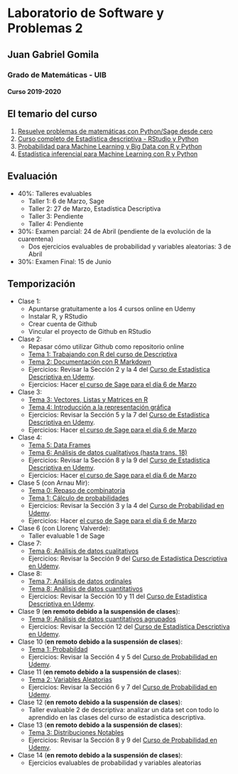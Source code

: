 # Laboratorio de Software y Problemas 2
## Juan Gabriel Gomila
### Grado de Matemáticas - UIB
#### Curso 2019-2020

## El temario del curso

1. [Resuelve problemas de matemáticas con Python/Sage desde cero](https://www.udemy.com/course/sagemath/)
1. [Curso completo de Estadística descriptiva - RStudio y Python](https://www.udemy.com/course/estadistica-descriptiva/)
1. [Probabilidad para Machine Learning y Big Data con R y Python](https://www.udemy.com/course/probabilidad-y-variables-aleatorias-para-ml-con-r-y-python/)
1. [Estadística inferencial para Machine Learning con R y Python](https://www.udemy.com/course/estadisticainferencial/)

## Evaluación

* 40%: Talleres evaluables
  * Taller 1: 6 de Marzo, Sage
  * Taller 2: 27 de Marzo, Estadística Descriptiva
  * Taller 3: Pendiente
  * Taller 4: Pendiente
* 30%: Examen parcial: 24 de Abril (pendiente de la evolución de la cuarentena)
  * Dos ejercicios evaluables de probabilidad y variables aleatorias: 3 de Abril
* 30%: Examen Final: 15 de Junio

## Temporización

* Clase 1: 
  * Apuntarse gratuitamente a los 4 cursos online en Udemy
  * Instalar R, y RStudio
  * Crear cuenta de Github
  * Vincular el proyecto de Github en RStudio
* Clase 2: 
  * Repasar cómo utilizar Github como repositorio online
  * [Tema 1: Trabajando con R del curso de Descriptiva](https://github.com/joanby/r-basic.git)
  * [Tema 2: Documentación con R Markdown](https://github.com/joanby/r-basic.git)
  * Ejercicios: Revisar la Sección 2 y la 4 del [Curso de Estadística Descriptiva en Udemy](https://www.udemy.com/course/estadistica-descriptiva/).
  * Ejercicios: Hacer [el curso de Sage para el día 6 de Marzo](https://www.udemy.com/course/sagemath/)
* Clase 3: 
  * [Tema 3: Vectores, Listas y Matrices en R](https://github.com/joanby/r-basic.git)
  * [Tema 4: Introducción a la representación gráfica](https://github.com/joanby/r-basic.git)
  * Ejercicios: Revisar la Sección 5 y la 7 del [Curso de Estadística Descriptiva en Udemy](https://www.udemy.com/course/estadistica-descriptiva/).
  * Ejercicios: Hacer [el curso de Sage para el día 6 de Marzo](https://www.udemy.com/course/sagemath/)
* Clase 4: 
  * [Tema 5: Data Frames](https://github.com/joanby/r-basic.git)
  * [Tema 6: Análisis de datos cualitativos (hasta trans. 18)](https://github.com/joanby/r-basic.git)
  * Ejercicios: Revisar la Sección 8 y la 9 del [Curso de Estadística Descriptiva en Udemy](https://www.udemy.com/course/estadistica-descriptiva/).
  * Ejercicios: Hacer [el curso de Sage para el día 6 de Marzo](https://www.udemy.com/course/sagemath/)
* Clase 5 (con Arnau Mir):
  * [Tema 0: Repaso de combinatoria](https://github.com/joanby/probabilidad.git)
  * [Tema 1: Cálculo de probabilidades](https://github.com/joanby/probabilidad.git)
   * Ejercicios: Revisar la Sección 3 y la 4 del [Curso de Probabilidad en Udemy](https://www.udemy.com/course/probabilidad-y-variables-aleatorias-para-ml-con-r-y-python/).
  * Ejercicios: Hacer [el curso de Sage para el día 6 de Marzo](https://www.udemy.com/course/sagemath/)
* Clase 6 (con Llorenç Valverde):
  * Taller evaluable 1 de Sage
* Clase 7:
  * [Tema 6: Análisis de datos cualitativos](https://github.com/joanby/r-basic.git)
  * Ejercicios: Revisar la Sección 9 del [Curso de Estadística Descriptiva en Udemy](https://www.udemy.com/course/estadistica-descriptiva/).
* Clase 8:
  * [Tema 7: Análisis de datos ordinales](https://github.com/joanby/r-basic.git)
  * [Tema 8: Análisis de datos cuantitativos](https://github.com/joanby/r-basic.git)
  * Ejercicios: Revisar la Sección 10 y 11 del [Curso de Estadística Descriptiva en Udemy](https://www.udemy.com/course/estadistica-descriptiva/).
* Clase 9 (**en remoto debido a la suspensión de clases**):
  * [Tema 9: Análisis de datos cuantitativos agrupados](https://github.com/joanby/r-basic.git)
  * Ejercicios: Revisar la Sección 12 del [Curso de Estadística Descriptiva en Udemy](https://www.udemy.com/course/estadistica-descriptiva/).
* Clase 10 (**en remoto debido a la suspensión de clases**):
  * [Tema 1: Probabildad](https://github.com/joanby/probabilidad.git)
  * Ejercicios: Revisar la Sección 4 y 5 del [Curso de Probabilidad en Udemy](https://www.udemy.com/course/probabilidad-y-variables-aleatorias-para-ml-con-r-y-python/).
* Clase 11 (**en remoto debido a la suspensión de clases**):
  * [Tema 2: Variables Aleatorias](https://github.com/joanby/probabilidad.git)
  * Ejercicios: Revisar la Sección 6 y 7 del [Curso de Probabilidad en Udemy](https://www.udemy.com/course/probabilidad-y-variables-aleatorias-para-ml-con-r-y-python/).
* Clase 12 (**en remoto debido a la suspensión de clases**):
  * Taller evaluable 2 de descriptiva: analizar un data set con todo lo aprendido en las clases del curso de estadística descriptiva.
* Clase 13 (**en remoto debido a la suspensión de clases**):
  * [Tema 3: Distribuciones Notables](https://github.com/joanby/probabilidad.git)
  * Ejercicios: Revisar la Sección 8 y 9 del [Curso de Probabilidad en Udemy](https://www.udemy.com/course/probabilidad-y-variables-aleatorias-para-ml-con-r-y-python/).
* Clase 14 (**en remoto debido a la suspensión de clases**):
  * Ejercicios evaluables de probabilidad y variables aleatorias
